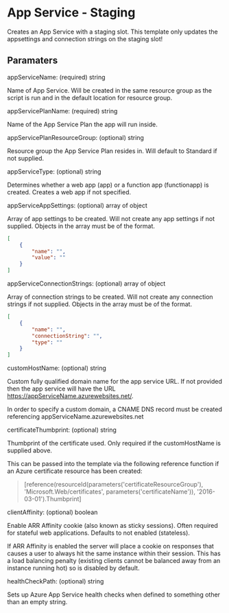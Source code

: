# App Service - Staging

Creates an App Service with a staging slot.
This template only updates the appsettings and connection strings on the staging slot!

## Paramaters

appServiceName: (required) string

Name of App Service. Will be created in the same resource group as the script is run and in the default location for resource group.

appServicePlanName: (required) string

Name of the App Service Plan the app will run inside.

appServicePlanResourceGroup: (optional) string

Resource group the App Service Plan resides in.
Will default to Standard if not supplied.

appServiceType: (optional) string

Determines whether a web app (app) or a function app (functionapp) is created.
Creates a web app if not specified.

appServiceAppSettings: (optional) array of object

Array of app settings to be created.
Will not create any app settings if not supplied.
Objects in the array must be of the format.

```json
[
    {
        "name": "",
        "value": ""
    }
]
```

appServiceConnectionStrings: (optional) array of object

Array of connection strings to be created.
Will not create any connection strings if not supplied.
Objects in the array must be of the format.

```json
[
    {
        "name": "",
        "connectionString": "",
        "type": ""
    }
]
```

customHostName: (optional) string

Custom fully qualified domain name for the app service URL.
If not provided then the app service will have the URL https://appServiceName.azurewebsites.net/.

In order to specify a custom domain, a CNAME DNS record must be created referencing appServiceName.azurewebsites.net

certificateThumbprint: (optional) string

Thumbprint of the certificate used.
Only required if the customHostName is supplied above.

This can be passed into the template via the following reference function if an Azure certificate resource has been created:
> [reference(resourceId(parameters('certificateResourceGroup'), 'Microsoft.Web/certificates', parameters('certificateName')), '2016-03-01').Thumbprint]

clientAffinity: (optional) boolean

Enable ARR Affinity cookie (also known as sticky sessions).
Often required for stateful web applications.
Defaults to not enabled (stateless).

If ARR Affinity is enabled the server will place a cookie on responses that causes a user to always hit the same instance within their session.
This has a load balancing penalty (existing clients cannot be balanced away from an instance running hot) so is disabled by default.

healthCheckPath: (optional) string

Sets up Azure App Service health checks when defined to something other than an empty string.